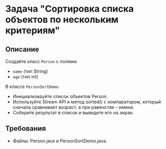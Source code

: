 # Задача "Сортировка списка объектов по нескольким критериям"

## Описание

Создайте класс `Person` с полями:

- `name` (тип String)
- `age` (тип int)

В классе `PersonSortDemo`:

- Инициализируйте список объектов Person.
- Используйте Stream API и метод sorted() с компаратором, который сначала сравнивает возраст, а при равенстве – имена.
- Соберите результат в список и выведите его на экран.

## Требования

- Файлы: Person.java и PersonSortDemo.java.
